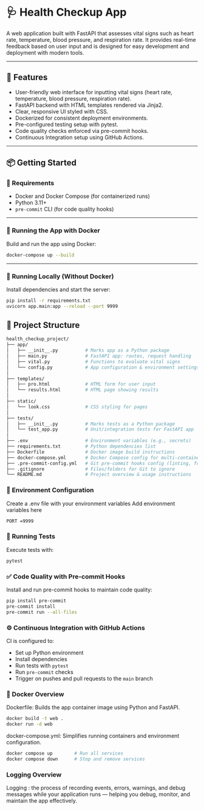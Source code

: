 # 🩺 Health Checkup App


A web application built with FastAPI that assesses vital signs such as heart rate, temperature, blood pressure, and respiration rate. It provides real-time feedback based on user input and is designed for easy development and deployment with modern tools.


---


## 🚀 Features


- User-friendly web interface for inputting vital signs (heart rate, temperature, blood pressure, respiration rate).
- FastAPI backend with HTML templates rendered via Jinja2.
- Clear, responsive UI styled with CSS.
- Dockerized for consistent deployment environments.
- Pre-configured testing setup with pytest.
- Code quality checks enforced via pre-commit hooks.
- Continuous Integration setup using GitHub Actions.


---


## 📦 Getting Started


### 🔧 Requirements


- Docker and Docker Compose (for containerized runs)
- Python 3.11+
- `pre-commit` CLI (for code quality hooks)


---


### 🐳 Running the App with Docker


Build and run the app using Docker:


```bash
docker-compose up --build
```


---
### 🧪 Running Locally (Without Docker)




Install dependencies and start the server:
```bash
pip install -r requirements.txt
uvicorn app.main:app --reload --port 9999
```
## 🧬 Project Structure
```bash
health_checkup_project/
├── app/
│   ├── __init__.py          # Marks app as a Python package
│   ├── main.py              # FastAPI app: routes, request handling
│   ├── vital.py             # Functions to evaluate vital signs
│   └── config.py            # App configuration & environment settings
│
├── templates/
│   ├── pro.html             # HTML form for user input
│   └── results.html         # HTML page showing results
│
├── static/
│   └── look.css             # CSS styling for pages
│
├── tests/
│   ├── __init__.py          # Marks tests as a Python package
│   └── test_app.py          # Unit/integration tests for FastAPI app
│
├── .env                     # Environment variables (e.g., secrets)
├── requirements.txt         # Python dependencies list
├── Dockerfile               # Docker image build instructions
├── docker-compose.yml       # Docker Compose config for multi-container setups
├── .pre-commit-config.yml   # Git pre-commit hooks config (linting, formatting)
├── .gitignore               # Files/folders for Git to ignore
└── README.md                # Project overview & usage instructions
```




### 🔑 Environment Configuration
Create a .env file with your environment variables
Add environment variables here
```bash
PORT =9999
```


### 🧪 Running Tests
Execute tests with:


```bash
pytest
```
### ✅ Code Quality with Pre-commit Hooks
Install and run pre-commit hooks to maintain code quality:


```bash
pip install pre-commit
pre-commit install
pre-commit run --all-files
```


### ⚙️ Continuous Integration with GitHub Actions


CI is configured to:


- Set up Python environment 
- Install dependencies 
- Run tests with `pytest` 
- Run `pre-commit` checks 
- Trigger on pushes and pull requests to the `main` branch




### 🐳 Docker Overview
Dockerfile: Builds the app container image using Python and FastAPI.
```bash
docker build -t web .
docker run -d web
```


docker-compose.yml: Simplifies running containers and environment configuration.
```bash
docker compose up        # Run all services
docker compose down      # Stop and remove services
```

### Logging Overview
Logging : the process of recording events, errors, warnings, and debug messages while your application runs — helping you debug, monitor, and maintain the app effectively.

